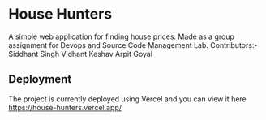 # House Hunters
A simple web application for finding house prices. Made as a group assignment for Devops and Source Code Management Lab.
Contributors:-
Siddhant Singh
Vidhant
Keshav
Arpit Goyal

## Deployment
The project is currently deployed using Vercel and you can view it here https://house-hunters.vercel.app/